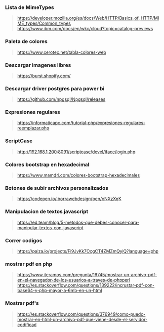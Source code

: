 ### Lista de MimeTypes
> https://developer.mozilla.org/es/docs/Web/HTTP/Basics_of_HTTP/MIME_types/Common_types<br>
> https://www.ibm.com/docs/en/wkc/cloud?topic=catalog-previews
### Paleta de colores
> https://www.cerotec.net/tabla-colores-web
### Descargar imagenes libres
>https://burst.shopify.com/
### Descargar driver postgres para power bi
>https://github.com/npgsql/Npgsql/releases
### Expresiones regulares
>https://informaticapc.com/tutorial-php/expresiones-regulares-reemplazar.php
### ScriptCase
> http://192.168.1.200:8091/scriptcase/devel/iface/login.php
### Colores bootstrap en hexadecimal
> https://www.mamd4.com/colores-bootstrap-hexadecimales
### Botones de subir archivos personalizados
> https://codepen.io/iborrawebdesign/pen/oNXzXqK
### Manipulacion de textos javascript
> https://ed.team/blog/5-metodos-que-debes-conocer-para-manipular-textos-con-javascript
### Correr codigos
> https://paiza.io/projects/Fi9JvKk7OcgCT4ZMZmQyiQ?language=php
### mostrar pdf en php
> https://www.iteramos.com/pregunta/16745/mostrar-un-archivo-pdf-en-el-navegador-de-los-usuarios-a-traves-de-phpperl
> https://es.stackoverflow.com/questions/139222/incrustar-pdf-con-base64-y-php-mayor-a-6mb-en-un-html
### Mostrar pdf's
> https://es.stackoverflow.com/questions/376949/como-puedo-mostrar-en-html-un-archivo-pdf-que-viene-desde-el-servidor-codificad
